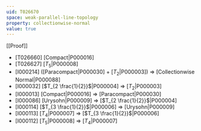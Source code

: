 ```yaml
---
uid: T026670
space: weak-parallel-line-topology
property: collectionwise-normal
value: true
---
```

[[Proof]]

* [T026660] [Compact|P000016]
* [T026627] [$T_5$|P000008]
* [I000214] ([Paracompact|P000030] + [$T_2$|P000003]) => [Collectionwise Normal|P000088]
* [I000032] [$T_{2 \frac{1}{2}}$|P000004] => [$T_2$|P000003]
* [I000013] [Compact|P000016] => [Paracompact|P000030]
* [I000086] [Urysohn|P000009] => [$T_{2 \frac{1}{2}}$|P000004]
* [I000114] [$T_{3 \frac{1}{2}}$|P000006] => [Urysohn|P000009]
* [I000113] [$T_4$|P000007] => [$T_{3 \frac{1}{2}}$|P000006]
* [I000112] [$T_5$|P000008] => [$T_4$|P000007]

